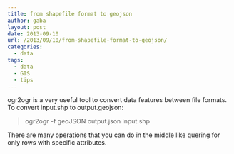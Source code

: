 ```yaml
---
title: from shapefile format to geojson
author: gaba
layout: post
date: 2013-09-10
url: /2013/09/10/from-shapefile-format-to-geojson/
categories:
  - data
tags:
  - data
  - GIS
  - tips
---
```

ogr2ogr is a very useful tool to convert data features between file formats. To convert input.shp to output.geojson:

> ogr2ogr -f geoJSON output.json input.shp

There are many operations that you can do in the middle like quering for only rows with specific attributes.